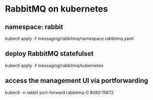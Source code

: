 # RabbitMQ on kubernetes

## namespace: rabbit

kubectl apply -f messaging/rabbitmq/namespace.rabbitmq.yaml

## deploy RabbitMQ statefulset

kubectl apply -f messaging/rabbitmq/kubernetes

## access the management UI via portforwarding

kubectl -n rabbit port-forward rabbitmq-0 8080:15672
